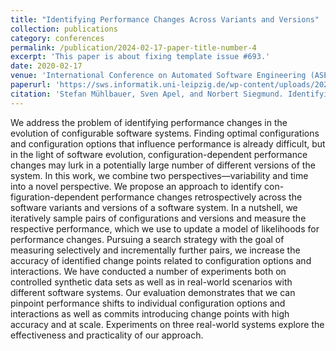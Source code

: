```yaml
---
title: "Identifying Performance Changes Across Variants and Versions"
collection: publications
category: conferences
permalink: /publication/2024-02-17-paper-title-number-4
excerpt: 'This paper is about fixing template issue #693.'
date: 2020-02-17
venue: 'International Conference on Automated Software Engineering (ASE)'
paperurl: 'https://sws.informatik.uni-leipzig.de/wp-content/uploads/2020/09/mas_ase_2020.pdf'
citation: 'Stefan Mühlbauer, Sven Apel, and Norbert Siegmund. Identifying Software Performance Changes Across Variants and Versions. Automated Software Engineering (ASE), pages 611–622. ACM, 2020.'
---
```


We address the problem of identifying performance changes in the evolution of configurable software systems. Finding optimal
configurations and configuration options that influence performance is already difficult, but in the light of software evolution,
configuration-dependent performance changes may lurk in a potentially large number of different versions of the system.
In this work, we combine two perspectives—variability and time into a novel perspective. We propose an approach to identify con-
figuration-dependent performance changes retrospectively across the software variants and versions of a software system. In a nutshell, we iteratively sample pairs of configurations and versions and measure the respective performance, which we use to update a
model of likelihoods for performance changes. Pursuing a search strategy with the goal of measuring selectively and incrementally
further pairs, we increase the accuracy of identified change points related to configuration options and interactions.
We have conducted a number of experiments both on controlled synthetic data sets as well as in real-world scenarios with different software systems. Our evaluation demonstrates that we can pinpoint performance shifts to individual configuration options
and interactions as well as commits introducing change points with high accuracy and at scale. Experiments on three real-world
systems explore the effectiveness and practicality of our approach.
